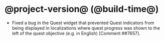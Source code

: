 # @project-version@ (@build-time@)

* Fixed a bug in the Quest widget that prevented Quest indicators from being displayed in localizations where quest progress was shown to the left of the quest objective (e.g. in English) [Comment ##7657].